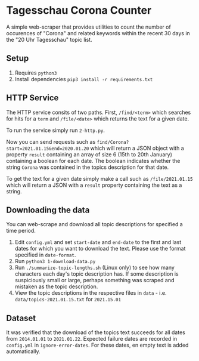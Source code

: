 # Tagesschau Corona Counter

A simple web-scraper that provides utilities to count the number of occurences of "Corona" and related keywords within the recent 30 days in the "20 Uhr Tagesschau" topic list.

## Setup
  1. Requires `python3`
  1. Install dependencies `pip3 install -r requirements.txt`

## HTTP Service
  The HTTP service consits of two paths. First, `/find/<term>` which searches for hits for a `term` and `/file/<date>` which returns the text for a given date.

  To run the service simply run `2-http.py`.

  Now you can send requests such as `find/Corona?start=2021.01.15&end=2020.01.20` which will return a JSON object with a property `result` containing an array of size 6 (15th to 20th January) containing a boolean for each date. The boolean indicates whether the string `Corona` was contained in the topics description for that date.

  To get the text for a given date simply make a call such as `/file/2021.01.15` which will return a JSON with a `result` property containing the text as a string.

## Downloading the data
  You can web-scrape and download all topic descriptions for  specified a time period.

  1. Edit `config.yml` and set `start-date` and `end-date` to the first and last dates for which you want to download the text. Please use the format specified in `date-format`.
  1. Run `python3 1-download-data.py`
  1. Run `./summarize-topic-lengths.sh` (Linux only) to see how many characters each day's topic description has. If some description is suspiciously small or large, perhaps something was scraped and mistaken as the topic description.
  1. View the topic descriptions in the respective files in `data` - i.e. `data/topics-2021.01.15.txt` for `2021.15.01`

## Dataset
  It was verified that the download of the topics text succeeds for all dates from `2014.01.01` to `2021.01.22`. Expected failure dates are recorded in `config.yml` in `ignore-error-dates`. For these dates, en empty text is added automatically.
